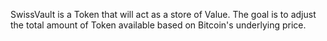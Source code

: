 SwissVault is a Token that will act as a store of Value. The goal is to adjust the total amount of Token available based on Bitcoin's underlying price.
